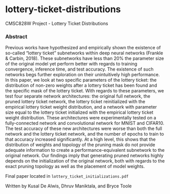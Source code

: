 # lottery-ticket-distributions
CMSC828W Project - Lottery Ticket Distributions

### Abstract
Previous works have hypothesized and empirically shown the existence of so-called “lottery ticket” subnetworks within deep neural networks (Frankle & Carbin, 2018). These subnetworks have less than 20% the parameter size of the original model yet perform better with regards to training convergence, inference time, and test accuracy. The existence of such networks begs further exploration on their unintuitively high performance. In this paper, we look at two specific parameters of the lottery ticket: the distribution of non-zero weights after a lottery ticket has been found and the specific mask of the lottery ticket. With regards to these parameters, we test four separate network architectures: the original full network, the pruned lottery ticket network, the lottery ticket reinitialized with the empirical lottery ticket weight distribution, and a network with parameter size equal to the lottery ticket initialized with the empirical lottery ticket weight distribution. These architectures were experimentally tested on a fully-connected network and convolutional network for MNIST and CIFAR10. The test accuracy of these new architectures were worse than both the full network and the lottery ticket network, and the number of epochs to train to that accuracy increased significantly. At a high level, this shows that the distribution of weights and topology of the pruning mask do not provide adequate information to create a performance-equivalent subnetwork to the original network. Our findings imply that generating pruned networks highly depends on the initialization of the original network, both with regards to the exact pruning topology as well as the placement of model weights.



Final paper located in `lottery_ticket_initializations.pdf`

Written by Kusal De Alwis, Dhruv Maniktala, and Bryce Toole